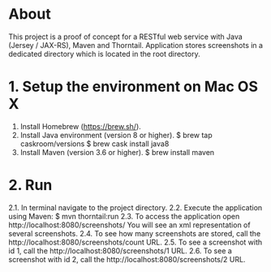 # About
This project is a proof of concept for a RESTful web service with Java (Jersey / JAX-RS), Maven and Thorntail.
Application stores screenshots in a dedicated directory which is located in the root directory.

# 1. Setup the environment on Mac OS X

1. Install Homebrew (https://brew.sh/).
2. Install Java environment (version 8 or higher).
  $ brew tap caskroom/versions
  $ brew cask install java8
3. Install Maven (version 3.6 or higher).
  $ brew install maven

# 2. Run

2.1. In terminal navigate to the project directory.
2.2. Execute the application using Maven:
  $ mvn thorntail:run
2.3. To access the application open http://localhost:8080/screenshots/
    You will see an xml representation of several screenshots.
2.4. To see how many screenshots are stored, call the http://localhost:8080/screenshots/count URL.
2.5. To see a screenshot with id 1, call the http://localhost:8080/screenshots/1 URL.
2.6. To see a screenshot with id 2, call the http://localhost:8080/screenshots/2 URL.

